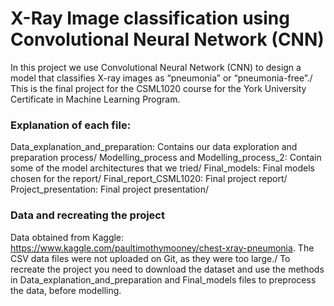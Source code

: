 # X-Ray Image classification using Convolutional Neural Network (CNN)

In this project we use Convolutional Neural Network (CNN) to design a model that classifies X-ray images as “pneumonia” or “pneumonia-free”./
This is the final project for the CSML1020 course for the York University Certificate in Machine Learning Program. 

### Explanation of each file: 
Data_explanation_and_preparation: Contains our data exploration and preparation process/
Modelling_process and Modelling_process_2: Contain some of the model architectures that we tried/
Final_models: Final models chosen for the report/
Final_report_CSML1020: Final project report/
Project_presentation: Final project presentation/

### Data and recreating the project
Data obtained from Kaggle: https://www.kaggle.com/paultimothymooney/chest-xray-pneumonia.
The CSV data files were not uploaded on Git, as they were too large./
To recreate the project you need to download the dataset and use the methods in Data_explanation_and_preparation and Final_models files to preprocess the data, before modelling.


